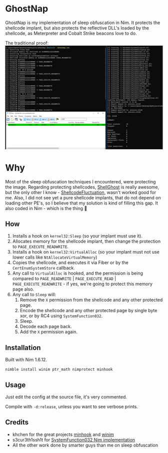 

# GhostNap
GhostNap is my implementation of sleep obfuscation in Nim.
It protects the shellcode implant, but also protects the reflective DLL's loaded by the shellcode, as Meterpreter and Cobalt Strike beacons love to do.

The traditional proof:
![](/yay.png)

# Why
Most of the sleep obfuscation techniques I encountered, were protecting the image. Regarding protecting shellcodes, [ShellGhost](https://github.com/lem0nSec/ShellGhost) is really awesome, but the only other I know - [ShellcodeFluctuation](https://github.com/mgeeky/ShellcodeFluctuation), wasn't worked good for me. 
Also, I did not see yet a pure shellcode implants, that do not depend on loading other PE's, so I believe that my solution is kind of filling this gap.
It also coded in Nim - which is the thing :yellow_heart:

## How
1. Installs a hook on `kernel32:Sleep` (so your implant must use it).
2. Allocates memory for the shellcode implant, then change the protection to `PAGE_EXECUTE_READWRITE`.
3. Installs a hook on `kernel32:VirtualAlloc` (so your implant must not use lower calls like `NtAllocateVirtualMemory`)
4. Copies the shellcode, and executes it via Fiber or by the `CertEnumSystemStore` callback.
5. Any call to `VirtualAlloc` is hooked, and the permission is being compared to `PAGE_READWRITE` | `PAGE_EXECUTE_READ` | `PAGE_EXECUTE_READWRITE` - if yes, we're going to protect this memory page also.
6. Any call to `Sleep` will:
   1. Remove the `X` permission from the shellcode and any other protected page.
   2. Encode the shellcode and any other protected page by single byte xor, or by RC4 using `SystemFunction032`.
   3. Sleep.
   4. Decode each page back.
   5. Add the `X` permission again.


## Installation
Built with Nim 1.6.12.
```
nimble install winim ptr_math nimprotect minhook
```

## Usage
Just edit the config at the source file, it's very commented.

Compile with `-d:release`, unless you want to see verbose prints.

## Credits
- khchen for the great projects [minhook](https://github.com/khchen/minhook) and [winim](https://github.com/khchen/winim)
- s3cur3th1ssh1t for [SystemFunction032 Nim implementation](https://s3cur3th1ssh1t.github.io/SystemFunction032_Shellcode/)
- All the other work done by smarter guys than me on sleep obfuscation


  
